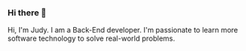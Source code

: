 ### Hi there 👋
Hi, I'm Judy. I am a Back-End developer.
I'm passionate to learn more software technology to solve real-world problems.
